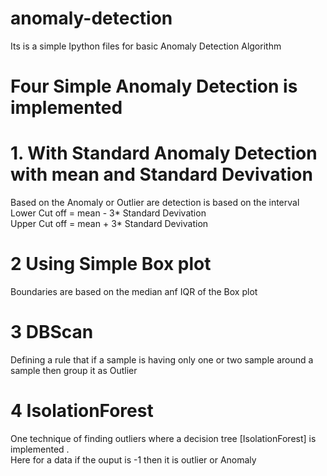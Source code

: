 # anomaly-detection
Its is a simple Ipython files for basic Anomaly Detection Algorithm 
# Four Simple Anomaly Detection is implemented <br>
# 1. With Standard Anomaly Detection with mean and Standard Devivation <br>
Based on the Anomaly or Outlier are detection is based on the interval <br>
Lower Cut off  = mean - 3* Standard Devivation <br>
Upper Cut off = mean + 3* Standard Devivation <br>

# 2 Using Simple Box plot <br>
Boundaries are based on the median anf IQR of the Box plot

# 3 DBScan <br>
Defining a rule that if a sample is having only one or two sample around a sample then group it as Outlier <br>

# 4 IsolationForest <br>
One technique of finding outliers where a decision tree [IsolationForest]  is implemented .<br>
Here for a data if the ouput is -1 then it is outlier or Anomaly
